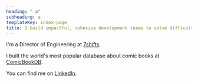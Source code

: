 ```yaml
---
heading: " a"
subheading: a
templateKey: index-page
title: I build impactful, cohesive development teams to solve difficult problems.
---
```



I'm a Director of Engineering at [7shifts](https://7shifts.com).

I built the world's most popular database about comic books at <a href="http://web.archive.org/web/20190310085351/http://www.comicbookdb.com/">ComicBookDB</a>.

You can find me on [LinkedIn](https://www.linkedin.com/in/seifertchris/).